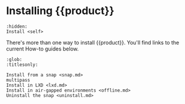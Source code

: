 # Installing {{product}}

```{toctree}
:hidden:
Install <self>
```

There's more than one way to install {{product}}. You'll find links to
the current How-to guides below.

```{toctree}
:glob:
:titlesonly:

Install from a snap <snap.md>
multipass
Install in LXD <lxd.md>
Install in air-gapped environments <offline.md>
Uninstall the snap <uninstall.md>
```
